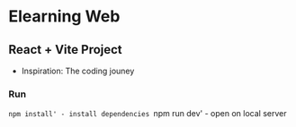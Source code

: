 # Elearning Web

## React + Vite Project

- Inspiration: The coding jouney

### Run

`npm install' - install dependencies
`npm run dev' - open on local server

